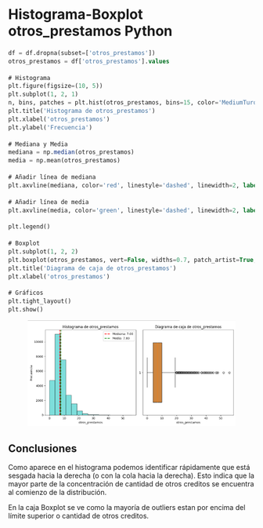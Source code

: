 # Histograma-Boxplot otros\_prestamos Python

```sql
df = df.dropna(subset=['otros_prestamos'])
otros_prestamos = df['otros_prestamos'].values

# Histograma
plt.figure(figsize=(10, 5))
plt.subplot(1, 2, 1)
n, bins, patches = plt.hist(otros_prestamos, bins=15, color='MediumTurquoise', alpha=0.7, edgecolor='black')
plt.title('Histograma de otros_prestamos')
plt.xlabel('otros_prestamos')
plt.ylabel('Frecuencia')

# Mediana y Media
mediana = np.median(otros_prestamos)
media = np.mean(otros_prestamos)

# Añadir línea de mediana
plt.axvline(mediana, color='red', linestyle='dashed', linewidth=2, label=f'Mediana: {mediana:.2f}')

# Añadir línea de media
plt.axvline(media, color='green', linestyle='dashed', linewidth=2, label=f'Media: {media:.2f}')

plt.legend()

# Boxplot
plt.subplot(1, 2, 2)
plt.boxplot(otros_prestamos, vert=False, widths=0.7, patch_artist=True, boxprops=dict(facecolor='Peru'))
plt.title('Diagrama de caja de otros_prestamos')
plt.xlabel('otros_prestamos')

# Gráficos
plt.tight_layout()
plt.show()
```

<figure><img src="../../../../../.gitbook/assets/image (15).png" alt=""><figcaption></figcaption></figure>

## Conclusiones

Como aparece en el histograma podemos identificar rápidamente que está sesgada hacia la derecha (o con la cola hacia la derecha). Esto indica que la mayor parte de la concentración de cantidad de otros creditos se encuentra al comienzo de la distribución.

En la caja Boxplot se ve como la mayoría de outliers estan por encima del límite superior o cantidad de otros creditos.

###
